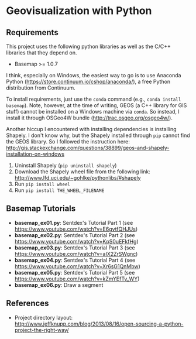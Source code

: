 # Geovisualization with Python

## Requirements
This project uses the following python libraries as well as the C/C++ libraries that they depend on.
* Basemap >= 1.0.7

I think, especially on Windows, the easiest way to go is to use 
Anaconda Python (https://store.continuum.io/cshop/anaconda/), a free Python distribution from Continuum.

To install requirements, just use the `conda` command (e.g., `conda install basemap`). Note, however, at 
the time of writing, GEOS (a C++ library for GIS stuff) cannot be installed on a Windows machine via
`conda`. So instead, I install it through OSGeo4W bundle (http://trac.osgeo.org/osgeo4w/).

Another hiccup I encountered with installing dependencies is installing Shapely. I don't know why, but the 
Shapely installed through `pip` cannot find the GEOS library. So I followed the instruction here: http://gis.stackexchange.com/questions/38899/geos-and-shapely-installation-on-windows

1. Uninstall Shapely (`pip uninstall shapely`)
2. Download the Shapely wheel file from the following link: http://www.lfd.uci.edu/~gohlke/pythonlibs/#shapely
3. Run `pip install wheel`
4. Run `pip install THE_WHEEL_FILENAME`

## Basemap Tutorials
* **basemap_ex01.py**: Sentdex's Tutorial Part 1 (see https://www.youtube.com/watch?v=E6gvtfQHJUs)
* **basemap_ex02.py**: Sentdex's Tutorial Part 2 (see https://www.youtube.com/watch?v=KpS0uEFkfHg)
* **basemap_ex03.py**: Sentdex's Tutorial Part 3 (see https://www.youtube.com/watch?v=aIX2ZrSWgnc)
* **basemap_ex04.py**: Sentdex's Tutorial Part 4 (see https://www.youtube.com/watch?v=Xr6sG1QnMbw)
* **basemap_ex05.py**: Sentdex's Tutorial Part 5 (see https://www.youtube.com/watch?v=kZmYEfTv_WY)
* **basemap_ex06.py**: Draw a segment

## References
* Project directory layout: http://www.jeffknupp.com/blog/2013/08/16/open-sourcing-a-python-project-the-right-way/